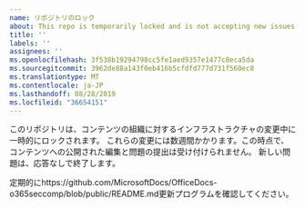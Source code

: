 ```yaml
---
name: リポジトリのロック
about: This repo is temporarily locked and is not accepting new issues.
title: ''
labels: ''
assignees: ''
ms.openlocfilehash: 3f538b19294798cc5fe1aed9357e1477c8eca5da
ms.sourcegitcommit: 3962de88a143f0eb416b5cfdfd777d731f560ec8
ms.translationtype: MT
ms.contentlocale: ja-JP
ms.lasthandoff: 08/28/2019
ms.locfileid: "36654151"
---
```

このリポジトリは、コンテンツの組織に対するインフラストラクチャの変更中に一時的にロックされます。 これらの変更には数週間かかります。この時点で、コンテンツへの公開された編集と問題の提出は受け付けられません。 新しい問題は、応答なしで終了します。

定期的にhttps://github.com/MicrosoftDocs/OfficeDocs-o365seccomp/blob/public/README.md更新プログラムを確認してください。
